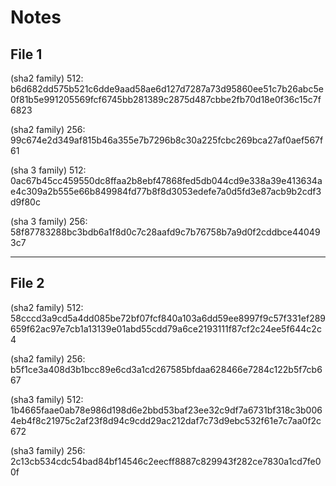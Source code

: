 # Notes

File 1
---
(sha2 family) 512: b6d682dd575b521c6dde9aad58ae6d127d7287a73d95860ee51c7b26abc5e0f81b5e991205569fcf6745bb281389c2875d487cbbe2fb70d18e0f36c15c7f6823

(sha2 family) 256: 99c674e2d349af815b46a355e7b7296b8c30a225fcbc269bca27af0aef567f61

(sha 3 family) 512: 0ac67b45cc459550dc8ffaa2b8ebf47868fed5db044cd9e338a39e413634ae4c309a2b555e66b849984fd77b8f8d3053edefe7a0d5fd3e87acb9b2cdf3d9f80c

(sha 3 family) 256: 58f87783288bc3bdb6a1f8d0c7c28aafd9c7b76758b7a9d0f2cddbce440493c7

---
File 2
---
(sha2 family) 512:  58cccd3a9cd5a4dd085be72bf07fcf840a103a6dd59ee8997f9c57f331ef289659f62ac97e7cb1a13139e01abd55cdd79a6ce2193111f87cf2c24ee5f644c2c4

(sha2 family) 256: b5f1ce3a408d3b1bcc89e6cd3a1cd267585bfdaa628466e7284c122b5f7cb667

(sha3 family) 512: 1b4665faae0ab78e986d198d6e2bbd53baf23ee32c9df7a6731bf318c3b0064eb4f8c21975c2af23f8d94c9cdd29ac212daf7c73d9ebc532f61e7c7aa0f2c672

(sha3 family) 256: 2c13cb534cdc54bad84bf14546c2eecff8887c829943f282ce7830a1cd7fe00f

